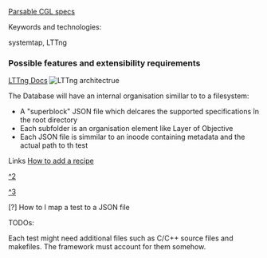 [Parsable CGL specs](https://wiki.linuxfoundation.org/en/Carrier_Grade_Linux/CGL_Requirements)

Keywords and technologies:

systemtap, LTTng

### Possible features and extensibility requirements

[LTTng Docs](http://lttng.org/docs/v2.9/#doc-what-is-tracing)
![LTTng architectrue](https://static.lwn.net/images/2012/lttng-overview.png)

The Database will have an internal organisation simillar to to a filesystem:
+ A "superblock" JSON file which delcares the supported specifications în the root directory
+ Each subfolder is an organisation element like Layer of Objective
+ Each JSON file is simmilar to an inoode containing metadata and the actual path to th test


Links
[How to add a recipe](https://wiki.yoctoproject.org/wiki/How_do_I#Q:_How_do_I_put_my_recipe_into_Yocto.3F)

[^2](http://stevephillips.me/blog/adding-custom-software-to-bitbake-oe-core)

[^3](https://lists.yoctoproject.org/pipermail/yocto/2015-September/026696.html)

[?] How to I map a test to a JSON file

TODOs:

Each test might need additional files such as C/C++ source files and makefiles. The framework must account for them somehow.


